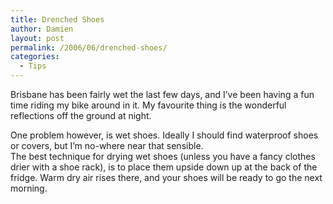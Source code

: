 ```yaml
---
title: Drenched Shoes
author: Damien
layout: post
permalink: /2006/06/drenched-shoes/
categories:
  - Tips
---
```

Brisbane has been fairly wet the last few days, and I&#8217;ve been having a fun time riding my bike around in it. My favourite thing is the wonderful reflections off the ground at night.

One problem however, is wet shoes. Ideally I should find waterproof shoes or covers, but I&#8217;m no-where near that sensible.  
The best technique for drying wet shoes (unless you have a fancy clothes drier with a shoe rack), is to place them upside down up at the back of the fridge. Warm dry air rises there, and your shoes will be ready to go the next morning.
